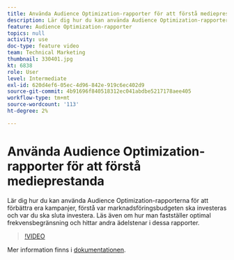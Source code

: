 ```yaml
---
title: Använda Audience Optimization-rapporter för att förstå medieprestanda
description: Lär dig hur du kan använda Audience Optimization-rapporterna för att förbättra era kampanjer, förstå var marknadsföringsbudgeten ska investeras och var du ska sluta investera. Läs även om hur man fastställer optimal frekvensbegränsning och hittar andra ädelstenar i dessa rapporter.
feature: Audience Optimization-rapporter
topics: null
activity: use
doc-type: feature video
team: Technical Marketing
thumbnail: 330401.jpg
kt: 6838
role: User
level: Intermediate
exl-id: 620d4ef6-05ec-4d96-842e-919c6ec402d9
source-git-commit: 4b91696f840518312ec041abdbe5217178aee405
workflow-type: tm+mt
source-wordcount: '113'
ht-degree: 2%

---
```


# Använda Audience Optimization-rapporter för att förstå medieprestanda

Lär dig hur du kan använda Audience Optimization-rapporterna för att förbättra era kampanjer, förstå var marknadsföringsbudgeten ska investeras och var du ska sluta investera. Läs även om hur man fastställer optimal frekvensbegränsning och hittar andra ädelstenar i dessa rapporter.

>[!VIDEO](https://video.tv.adobe.com/v/330401/?quality=12&learn=on)

Mer information finns i [dokumentationen](https://experienceleague.adobe.com/docs/audience-manager/user-guide/reporting/audience-optimization-reports/audience-optimization-reports.html#reporting).
